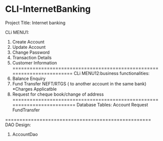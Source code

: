 # CLI-InternetBanking

Project Title: Internet banking

CLi MENU1:
1. Create Account
2. Update Account
3. Change Password
4. Transaction Details
5. Customer Information 
========================================================================
CLi MENU12:business functionalities:
1. Balance Enquiry
2. Fund Transfer NEFT/RTGS ( to another account in the same bank) *Charges Applicatble
3. Request for cheque book/change of address
=========================================================================
Database Tables:
	Account
        Request
	FundTransfer
	
===================================================
DAO Design:
1. AccountDao






